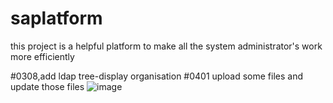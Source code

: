# saplatform
this project is a helpful platform to make all the system administrator's work more efficiently

#0308,add ldap tree-display organisation 
#0401 upload some files and update those files
![image](https://github.com/JessicaWon/saplatform/preview/addperm.jpg)
